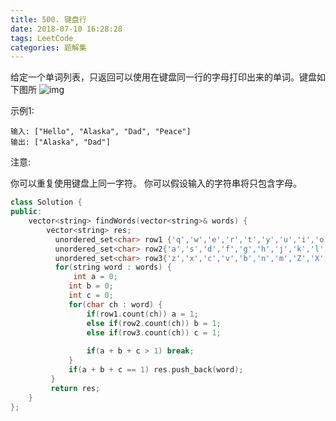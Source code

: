 ```yaml
---
title: 500. 键盘行
date: 2018-07-10 16:28:28
tags: LeetCode
categories: 题解集
---
```


给定一个单词列表，只返回可以使用在键盘同一行的字母打印出来的单词。键盘如下图所
![img](https://leetcode-cn.com/static/images/problemset/keyboard.png)

示例1:
```
输入: ["Hello", "Alaska", "Dad", "Peace"]
输出: ["Alaska", "Dad"]
```
注意:

你可以重复使用键盘上同一字符。
你可以假设输入的字符串将只包含字母。
```cpp
class Solution {
public:
    vector<string> findWords(vector<string>& words) {
        vector<string> res;
          unordered_set<char> row1 {'q','w','e','r','t','y','u','i','o','p','Q','W','E','R','T','Y','U','I','O','P'};
          unordered_set<char> row2{'a','s','d','f','g','h','j','k','l','A','S','D','F','G','H','J','K','L'};
          unordered_set<char> row3{'z','x','c','v','b','n','m','Z','X','C','V','B','N','M'};
          for(string word : words) {
              int a = 0;
             int b = 0;
             int c = 0;
             for(char ch : word) {
                 if(row1.count(ch)) a = 1;
                 else if(row2.count(ch)) b = 1;
                 else if(row3.count(ch)) c = 1;
                 
                 if(a + b + c > 1) break;    
             }
             if(a + b + c == 1) res.push_back(word);
         }
         return res;        
    }
};
```